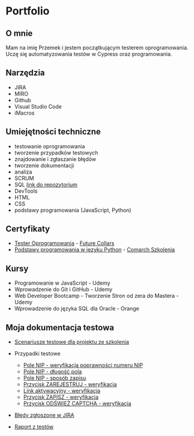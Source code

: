 # Portfolio
## O mnie
Mam na imię Przemek i jestem początkującym testerem oprogramowania. Uczę się automatyzowania testów w Cypress oraz programowania.
## Narzędzia
- JIRA
- MIRO
- Github
- Visual Studio Code
- iMacros

## Umiejętności techniczne
- testowanie oprogramowania
- tworzenie przypadków testowych
- znajdowanie i zgłaszanie błędów
- tworzenie dokumentacji
- analiza
- SCRUM
- SQL [link do repozytorium](https://github.com/przepap/SQL)
- DevTools
- HTML
- CSS
- podstawy programowania (JavaScript, Python)

## Certyfikaty
- [Tester Oprogramowania](https://drive.google.com/file/d/1-uw-2Y3MnANLWkw6Zx_Sdj_j8ndkza8H/view?usp=sharing) - [Future Collars](https://futurecollars.com)
- [Podstawy programowania w języku Python](https://drive.google.com/file/d/1-pVPk1BPfFxIujBqnLAyArlSJU3VEdZG/view?usp=sharing) - [Comarch Szkolenia](https://www.comarch.pl/szkolenia/)

## Kursy
- Programowanie w JavaScript - Udemy
- Wprowadzenie do Git i GitHub - Udemy
- Web Developer Bootcamp - Tworzenie Stron od zera do Mastera - Udemy
- Wprowadzenie do języka SQL dla Oracle - Orange

## Moja dokumentacja testowa
- [Scenariusze testowe dla projektu ze szkolenia](https://docs.google.com/spreadsheets/d/1-8yxOyBJ1LGnT36_0zFPZf6JONEwIovM/edit?usp=sharing&ouid=103492161972503077195&rtpof=true&sd=true)

- Przypadki testowe
  - [Pole NIP - weryfikacja poprawności numeru NIP](https://docs.google.com/spreadsheets/d/1-cZvkbeOex8TB5Z6Lzp8szNU1Svn6upI/edit?usp=sharing&ouid=103492161972503077195&rtpof=true&sd=true)
  - [Pole NIP - długość pola](https://docs.google.com/spreadsheets/d/1-ZGxmCnplX1GUCr5pEfcZDkou1OY8OmA/edit?usp=sharing&ouid=103492161972503077195&rtpof=true&sd=true)
  - [Pole NIP - sposób zapisu](https://docs.google.com/spreadsheets/d/1-mht78fFjCA3AGt8GbUbhLEW6UJcFMXD/edit?usp=sharing&ouid=103492161972503077195&rtpof=true&sd=true)
  - [Przycisk ZAREJESTRUJ - weryfikacja](https://docs.google.com/spreadsheets/d/1-SyZgaCt_rk4Xc-IMKl5JUzZJyu4jlcG/edit?usp=sharing&ouid=103492161972503077195&rtpof=true&sd=true)
  - [Link aktywacyjny - weryfikacja](https://docs.google.com/spreadsheets/d/1-apMaoI7aRHfaez-ulHWABjnMRkuqXBV/edit?usp=sharing&ouid=103492161972503077195&rtpof=true&sd=true)
  - [Przycisk ZAPISZ - weryfikacja](https://docs.google.com/spreadsheets/d/1-XCca0m_7MqDj7kDG3SjiqK-fZ6bZQn_/edit?usp=sharing&ouid=103492161972503077195&rtpof=true&sd=true)
  - [Przycisk ODŚWIEŻ CAPTCHA - weryfikacja](https://docs.google.com/spreadsheets/d/1-R8Rkv6B7lDLhKzirCDpZJv9cP13py7n/edit?usp=sharing&ouid=103492161972503077195&rtpof=true&sd=true)
  
- [Błędy zgłoszone w JIRA](https://docs.google.com/spreadsheets/d/1-JWttDBWdDaaIhE3_fqINyTFkqIIxJ99/edit?usp=sharing&ouid=103492161972503077195&rtpof=true&sd=true)
- [Raport z testów](https://docs.google.com/document/d/1-JRZbkxs1cHfnCabU8OiNOuBGk4AxUDj/edit?usp=sharing&ouid=103492161972503077195&rtpof=true&sd=true)

